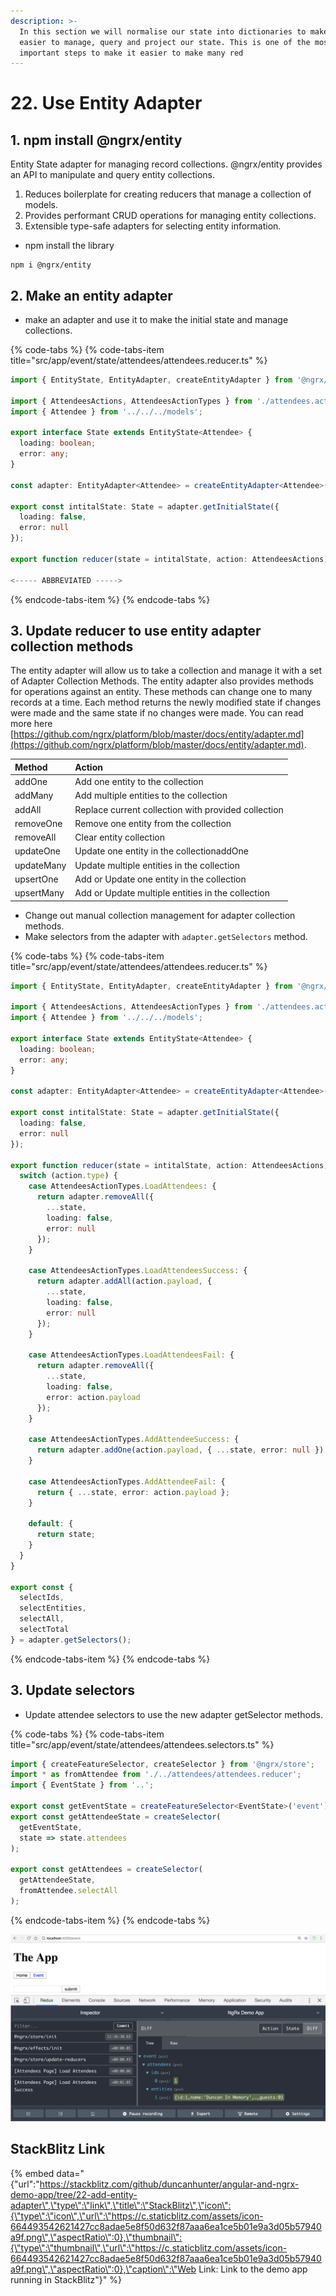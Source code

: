 ```yaml
---
description: >-
  In this section we will normalise our state into dictionaries to make it
  easier to manage, query and project our state. This is one of the most
  important steps to make it easier to make many red
---
```


# 22. Use Entity Adapter

## 1. npm install @ngrx/entity

Entity State adapter for managing record collections. @ngrx/entity provides an API to manipulate and query entity collections.

1. Reduces boilerplate for creating reducers that manage a collection of models.
2. Provides performant CRUD operations for managing entity collections.
3. Extensible type-safe adapters for selecting entity information.

* npm install the library

```text
npm i @ngrx/entity
```

## 2. Make an entity adapter 

* make an adapter and use it to make the initial state and manage collections.

{% code-tabs %}
{% code-tabs-item title="src/app/event/state/attendees/attendees.reducer.ts" %}
```typescript
import { EntityState, EntityAdapter, createEntityAdapter } from '@ngrx/entity';

import { AttendeesActions, AttendeesActionTypes } from './attendees.actions';
import { Attendee } from '../../../models';

export interface State extends EntityState<Attendee> {
  loading: boolean;
  error: any;
}

const adapter: EntityAdapter<Attendee> = createEntityAdapter<Attendee>();

export const intitalState: State = adapter.getInitialState({
  loading: false,
  error: null
});

export function reducer(state = intitalState, action: AttendeesActions): State {

<----- ABBREVIATED ----->

```
{% endcode-tabs-item %}
{% endcode-tabs %}

## 3. Update reducer to use entity adapter collection methods

The entity adapter will allow us to take a collection and manage it with a set of Adapter Collection Methods. The entity adapter also provides methods for operations against an entity. These methods can change one to many records at a time. Each method returns the newly modified state if changes were made and the same state if no changes were made. You can read more here [https://github.com/ngrx/platform/blob/master/docs/entity/adapter.md](https://github.com/ngrx/platform/blob/master/docs/entity/adapter.md).

| Method | Action |
| :--- | :--- |
| addOne | Add one entity to the collection |
| addMany | Add multiple entities to the collection |
| addAll | Replace current collection with provided collection |
| removeOne | Remove one entity from the collection |
| removeAll | Clear entity collection |
| updateOne | Update one entity in the collectionaddOne |
| updateMany | Update multiple entities in the collection |
| upsertOne | Add or Update one entity in the collection |
| upsertMany | Add or Update multiple entities in the collection |

* Change out manual collection management for adapter collection methods.
* Make selectors from the adapter with `adapter.getSelectors` method.

{% code-tabs %}
{% code-tabs-item title="src/app/event/state/attendees/attendees.reducer.ts" %}
```typescript
import { EntityState, EntityAdapter, createEntityAdapter } from '@ngrx/entity';

import { AttendeesActions, AttendeesActionTypes } from './attendees.actions';
import { Attendee } from '../../../models';

export interface State extends EntityState<Attendee> {
  loading: boolean;
  error: any;
}

const adapter: EntityAdapter<Attendee> = createEntityAdapter<Attendee>();

export const intitalState: State = adapter.getInitialState({
  loading: false,
  error: null
});

export function reducer(state = intitalState, action: AttendeesActions): State {
  switch (action.type) {
    case AttendeesActionTypes.LoadAttendees: {
      return adapter.removeAll({
        ...state,
        loading: false,
        error: null
      });
    }

    case AttendeesActionTypes.LoadAttendeesSuccess: {
      return adapter.addAll(action.payload, {
        ...state,
        loading: false,
        error: null
      });
    }

    case AttendeesActionTypes.LoadAttendeesFail: {
      return adapter.removeAll({
        ...state,
        loading: false,
        error: action.payload
      });
    }

    case AttendeesActionTypes.AddAttendeeSuccess: {
      return adapter.addOne(action.payload, { ...state, error: null });
    }

    case AttendeesActionTypes.AddAttendeeFail: {
      return { ...state, error: action.payload };
    }

    default: {
      return state;
    }
  }
}

export const {
  selectIds,
  selectEntities,
  selectAll,
  selectTotal
} = adapter.getSelectors();


```
{% endcode-tabs-item %}
{% endcode-tabs %}

## 3. Update selectors

* Update attendee selectors to use the new adapter getSelector methods.

{% code-tabs %}
{% code-tabs-item title="src/app/event/state/attendees/attendees.selectors.ts" %}
```typescript
import { createFeatureSelector, createSelector } from '@ngrx/store';
import * as fromAttendee from './../attendees/attendees.reducer';
import { EventState } from '..';

export const getEventState = createFeatureSelector<EventState>('event');
export const getAttendeeState = createSelector(
  getEventState,
  state => state.attendees
);

export const getAttendees = createSelector(
  getAttendeeState,
  fromAttendee.selectAll
);

```
{% endcode-tabs-item %}
{% endcode-tabs %}



![Entity adapter making new ids and entities dictionaries.](.gitbook/assets/image%20%2810%29.png)

## StackBlitz Link

{% embed data="{\"url\":\"https://stackblitz.com/github/duncanhunter/angular-and-ngrx-demo-app/tree/22-add-entity-adapter\",\"type\":\"link\",\"title\":\"StackBlitz\",\"icon\":{\"type\":\"icon\",\"url\":\"https://c.staticblitz.com/assets/icon-664493542621427cc8adae5e8f50d632f87aaa6ea1ce5b01e9a3d05b57940a9f.png\",\"aspectRatio\":0},\"thumbnail\":{\"type\":\"thumbnail\",\"url\":\"https://c.staticblitz.com/assets/icon-664493542621427cc8adae5e8f50d632f87aaa6ea1ce5b01e9a3d05b57940a9f.png\",\"aspectRatio\":0},\"caption\":\"Web Link: Link to the demo app running in StackBlitz\"}" %}

